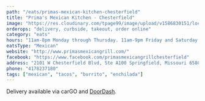 ```yaml
---
path: "/eats/primas-mexican-kitchen-chesterfield"
title: "Prima's Mexican Kitchen - Chesterfield"
image: "https://res.cloudinary.com/tpage99/image/upload/v1586830151/local417eats/local417eatslogo.png"
orderops: "delivery, curbside, takeout, order online"
category: "eats"
hours: "11am-8pm Monday through Thursday. 11am-9pm Friday and Saturday. 11am-7pm Sunday"
eatsType: "Mexican"
website: "http://www.primasmexicangrill.com/"
facebook: "https://www.facebook.com/primasmexicangrillchesterfield"
address: "2101 W Chesterfield Blvd, Ste A100 Springfield, Missouri 65807"
phone: "4178237180"
tags: ["mexican", "tacos", "burrito", "enchilada"]
---
```


Delivery available via carGO and [DoorDash](https://www.doordash.com/store/primas-mexican-kitchen-springfield-403622/en-US).